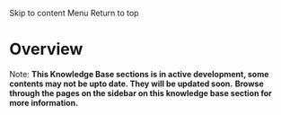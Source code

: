 Skip to content
Menu
Return to top
# Overview ​
Note:
**This Knowledge Base sections is in active development, some contents may not be upto date. They will be updated soon.**
**Browse through the pages on the sidebar on this knowledge base section for more information.**
